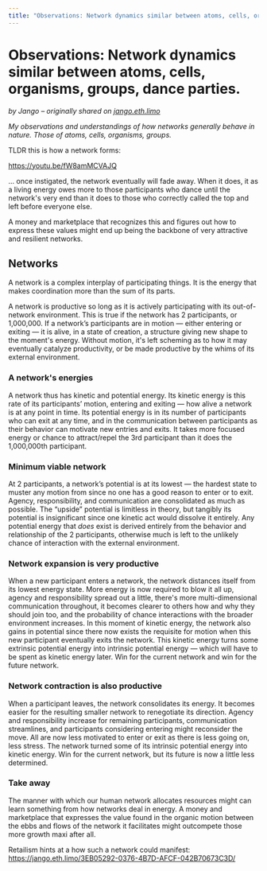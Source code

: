 ```yaml
---
title: "Observations: Network dynamics similar between atoms, cells, organisms, groups, dance parties."
---
```


# Observations: Network dynamics similar between atoms, cells, organisms, groups, dance parties.

_by Jango – originally shared on
[jango.eth.limo](https://jango.eth.limo/?id=CF40F5D2-7BFE-43A3-9C15-1C6547FBD15C)_

_My observations and understandings of how networks generally behave in nature.
Those of atoms, cells, organisms, groups._

TLDR this is how a network forms:

https://youtu.be/fW8amMCVAJQ

... once instigated, the network eventually will fade away. When it does, it as
a living energy owes more to those participants who dance until the network's
very end than it does to those who correctly called the top and left before
everyone else.

A money and marketplace that recognizes this and figures out how to express
these values might end up being the backbone of very attractive and resilient
networks.

## Networks

A network is a complex interplay of participating things. It is the energy that
makes coordination more than the sum of its parts.

A network is productive so long as it is actively participating with its
out-of-network environment. This is true if the network has 2 participants, or
1,000,000. If a network’s participants are in motion — either entering or
exiting — it is alive, in a state of creation, a structure giving new shape to
the moment's energy. Without motion, it's left scheming as to how it may
eventually catalyze productivity, or be made productive by the whims of its
external environment.

### A network's energies

A network thus has kinetic and potential energy. Its kinetic energy is this rate
of its participants’ motion, entering and exiting — how alive a network is at
any point in time. Its potential energy is in its number of participants who can
exit at any time, and in the communication between participants as their
behavior can motivate new entries and exits. It takes more focused energy or
chance to attract/repel the 3rd participant than it does the 1,000,000th
participant.

### Minimum viable network

At 2 participants, a network’s potential is at its lowest — the hardest state to
muster any motion from since no one has a good reason to enter or to exit.
Agency, responsibility, and communication are consolidated as much as possible.
The “upside” potential is limitless in theory, but tangibly its potential is
insignificant since one kinetic act would dissolve it entirely. Any potential
energy that _does_ exist is derived entirely from the behavior and relationship
of the 2 participants, otherwise much is left to the unlikely chance of
interaction with the external environment.

### Network expansion is very productive

When a new participant enters a network, the network distances itself from its
lowest energy state. More energy is now required to blow it all up, agency and
responsibility spread out a little, there's more multi-dimensional communication
throughout, it becomes clearer to others how and why they should join too, and
the probability of chance interactions with the broader environment increases.
In this moment of kinetic energy, the network also gains in potential since
there now exists the requisite for motion when this new participant eventually
exits the network. This kinetic energy turns some extrinsic potential energy
into intrinsic potential energy — which will have to be spent as kinetic energy
later. Win for the current network and win for the future network.

### Network contraction is also productive

When a participant leaves, the network consolidates its energy. It becomes
easier for the resulting smaller network to renegotiate its direction. Agency
and responsibility increase for remaining participants, communication
streamlines, and participants considering entering might reconsider the move.
All are now less motivated to enter or exit as there is less going on, less
stress. The network turned some of its intrinsic potential energy into kinetic
energy. Win for the current network, but its future is now a little less
determined.

### Take away

The manner with which our human network allocates resources might can learn
something from how networks deal in energy. A money and marketplace that
expresses the value found in the organic motion between the ebbs and flows of
the network it facilitates might outcompete those more growth maxi after all.

Retailism hints at a how such a network could manifest:
https://jango.eth.limo/3EB05292-0376-4B7D-AFCF-042B70673C3D/
